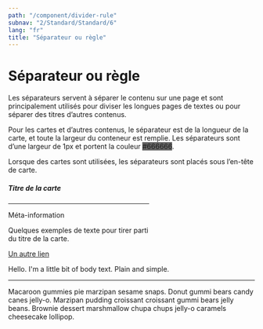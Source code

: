 ```yaml
---
path: "/component/divider-rule"
subnav: "2/Standard/Standard/6"
lang: "fr"
title: "Séparateur ou règle"
---
```


<helmet>
<title> Séparateurou règle - Système de conception Aurora </title>
</helmet>

# Séparateur ou règle

Les séparateurs servent à séparer le contenu sur une page et sont principalement utilisés pour diviser les longues pages de textes ou pour séparer des titres d’autres contenus.

Pour les cartes et d’autres contenus, le séparateur est de la longueur de la carte, et toute la largeur du conteneur est remplie. Les séparateurs sont d’une largeur de 1px et portent la couleur <badge style="background-color: #666666">#666666</badge>.

Lorsque des cartes sont utilisées, les séparateurs sont placés sous l’en-tête de carte.

<div class="card mb-2 d-inline-block" style="max-width: 18rem;">
    <div class="card-body">
    <h5 class="card-title">Titre de la carte</h5>
    <hr />
    <div class="card-subtitle text-muted">Méta-information</div>
    <p class="card-text">Quelques exemples de texte pour tirer parti du titre de la carte.</p>
    <a href="#" class="card-link">Un autre lien</a>
    </div>
</div>

<codeblock html='
    <div class="card mb-2 d-inline-block" style="max-width: 18rem;">
        <div class="card-body">
            <h5 class="card-title">Titre de la carte</h5>
            <hr />
            <div class="card-subtitle text-muted">Méta-information</div>
            <p class="card-text">Quelques exemples de texte pour tirer parti du titre de la carte.</p>
            <a href="#" class="card-link">Un autre lien</a>
        </div>
    </div>
' react='' />

<p>Hello. I'm a little bit of body text. Plain and simple.</p>
<hr />
<p>Macaroon gummies pie marzipan sesame snaps. Donut gummi bears candy canes jelly-o. Marzipan pudding croissant croissant gummi bears jelly beans. Brownie dessert marshmallow chupa chups jelly-o caramels cheesecake lollipop.</p>

<codeblock html='
    <p>Hello. Im a little bit of body text. Plain and simple.</p>
    <hr />
    <p>Macaroon gummies pie marzipan sesame snaps. Donut gummi bears candy canes jelly-o. Marzipan pudding croissant croissant gummi bears jelly beans. Brownie dessert marshmallow chupa chups jelly-o caramels cheesecake lollipop.</p>
' react='' />
